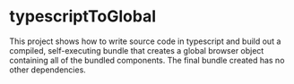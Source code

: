 # typescriptToGlobal

This project shows how to write source code in typescript and build out a compiled, self-executing bundle that creates a global browser object containing all of the bundled components.  The final bundle created has no other dependencies.
